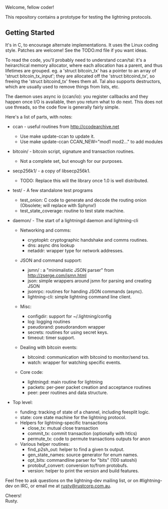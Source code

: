Welcome, fellow coder!

This repository contains a prototype for testing the lightning protocols.

Getting Started
---------------
It's in C, to encourage alternate implementations.  It uses the Linux
coding style.  Patches are welcome!  See the TODO.md file if you want
ideas.

To read the code, you'll probably need to understand ccan/tal: it's a
heirarchical memory allocator, where each allocation has a parent, and
thus lifetimes are grouped.  eg. a 'struct bitcoin_tx' has a pointer
to an array of 'struct bitcoin_tx_input'; they are allocated off the
'struct bitcoind_tx', so freeing the 'struct bitcoind_tx' frees them
all.  Tal also supports destructors, which are usually used to remove
things from lists, etc.

The daemon uses async io (ccan/io): you register callbacks and they
happen once I/O is available, then you return what to do next.  This
does not use threads, so the code flow is generally fairly simple.

Here's a list of parts, with notes:

* ccan - useful routines from http://ccodearchive.net
  - Use make update-ccan to update it.
  - Use make update-ccan CCAN_NEW="mod1 mod2..." to add modules

* bitcoin/ - bitcoin script, signature and transaction routines.
  - Not a complete set, but enough for our purposes.

* secp256k1/ - a copy of libsecp256k1.
  - TODO: Replace this will the library once 1.0 is well distributed.

* test/ - A few standalone test programs
  - test_onion: C code to generate and decode the routing onion (Obsolete; will replace with Sphynx!)
  - test_state_coverage: routine to test state machine.

* daemon/ - The start of a lightningd daemon and lightning-cli
  - Networking and comms:
    - cryptopkt: cryptographic handshake and comms routines.
    - dns: async dns lookup
    - netaddr: wrapper type for network addresses.

  - JSON and command support:
    - jsmn/ : a "minimalistic JSON parser" from http://zserge.com/jsmn.html
    - json: simple wrappers around jsmn for parsing and creating JSON
    - jsonrpc: routines for handing JSON commands (async).
    - lightning-cli: simple lightning command line client.

  - Misc:
    - configdir: support for ~/.lightning/config
    - log: logging routines
    - pseudorand: pseudorandom wrapper
    - secrets: routines for using secret keys.
    - timeout: timer support.

  - Dealing with bitcoin events:
    - bitcoind: communication with bitcoind to monitor/send txs.
    - watch: wrapper for watching specific events.

  - Core code:
    - lightningd: main routine for lightning
    - packets: per-peer packet creation and acceptance routines 
    - peer: peer routines and data structure.

* Top level:
  - funding: tracking of state of a channel, including feesplit logic.
  - state: core state machine for the lightning protocol.
  - Helpers for lightning-specific transactions
    - close_tx: mutual close transaction
    - commit_tx: commit transaction (optionally with htlcs)
    - permute_tx: code to permute transactions outputs for anon
  - Various helper routines:
    - find_p2sh_out: helper to find a given tx output.
    - gen_state_names: source generator for enum names.
    - opt_bits: commandline parser for "bits" (100 satoshi)
    - protobuf_convert: conversion to/from protobufs.
    - version: helper to print the version and build features.

Feel free to ask questions on the lightning-dev mailing list, or on #lightning-dev on IRC, or email me at rusty@rustcorp.com.au.

Cheers!<br>
Rusty.
